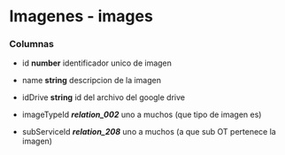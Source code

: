 # Imagenes - images
### Columnas
- id **number** identificador unico de imagen
- name **string** descripcion de la imagen
- idDrive **string** id del archivo del google drive

- imageTypeId ***relation_002*** uno a muchos (que tipo de imagen es)
- subServiceId  ***relation_208*** uno a muchos (a que sub OT pertenece la imagen)

